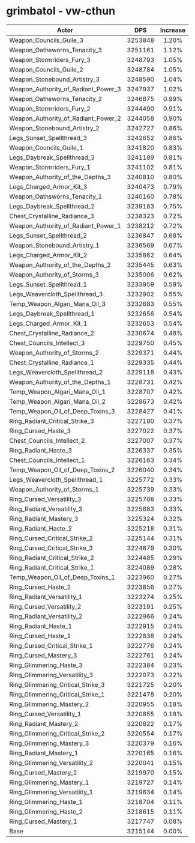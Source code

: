 # grimbatol - vw-cthun
| Actor | DPS | Increase |
|---|:---:|:---:|
|Weapon_Councils_Guile_3|3253848|1.20%|
|Weapon_Oathsworns_Tenacity_3|3251161|1.12%|
|Weapon_Stormriders_Fury_3|3248793|1.05%|
|Weapon_Councils_Guile_2|3248784|1.05%|
|Weapon_Stonebound_Artistry_3|3248590|1.04%|
|Weapon_Authority_of_Radiant_Power_3|3247937|1.02%|
|Weapon_Oathsworns_Tenacity_2|3246875|0.99%|
|Weapon_Stormriders_Fury_2|3244490|0.91%|
|Weapon_Authority_of_Radiant_Power_2|3244058|0.90%|
|Weapon_Stonebound_Artistry_2|3242727|0.86%|
|Legs_Sunset_Spellthread_3|3242652|0.86%|
|Weapon_Councils_Guile_1|3241820|0.83%|
|Legs_Daybreak_Spellthread_3|3241189|0.81%|
|Weapon_Stormriders_Fury_1|3241102|0.81%|
|Weapon_Authority_of_the_Depths_3|3240810|0.80%|
|Legs_Charged_Armor_Kit_3|3240473|0.79%|
|Weapon_Oathsworns_Tenacity_1|3240160|0.78%|
|Legs_Daybreak_Spellthread_2|3239183|0.75%|
|Chest_Crystalline_Radiance_3|3238323|0.72%|
|Weapon_Authority_of_Radiant_Power_1|3238212|0.72%|
|Legs_Sunset_Spellthread_2|3236847|0.68%|
|Weapon_Stonebound_Artistry_1|3236569|0.67%|
|Legs_Charged_Armor_Kit_2|3235862|0.64%|
|Weapon_Authority_of_the_Depths_2|3235445|0.63%|
|Weapon_Authority_of_Storms_3|3235006|0.62%|
|Legs_Sunset_Spellthread_1|3233959|0.59%|
|Legs_Weavercloth_Spellthread_3|3232902|0.55%|
|Temp_Weapon_Algari_Mana_Oil_3|3232683|0.55%|
|Legs_Daybreak_Spellthread_1|3232656|0.54%|
|Legs_Charged_Armor_Kit_1|3232653|0.54%|
|Chest_Crystalline_Radiance_2|3230674|0.48%|
|Chest_Councils_Intellect_3|3229750|0.45%|
|Weapon_Authority_of_Storms_2|3229371|0.44%|
|Chest_Crystalline_Radiance_1|3229335|0.44%|
|Legs_Weavercloth_Spellthread_2|3229118|0.43%|
|Weapon_Authority_of_the_Depths_1|3228731|0.42%|
|Temp_Weapon_Algari_Mana_Oil_1|3228707|0.42%|
|Temp_Weapon_Algari_Mana_Oil_2|3228673|0.42%|
|Temp_Weapon_Oil_of_Deep_Toxins_3|3228427|0.41%|
|Ring_Radiant_Critical_Strike_3|3227180|0.37%|
|Ring_Cursed_Haste_3|3227022|0.37%|
|Chest_Councils_Intellect_2|3227007|0.37%|
|Ring_Radiant_Haste_3|3226337|0.35%|
|Chest_Councils_Intellect_1|3226163|0.34%|
|Temp_Weapon_Oil_of_Deep_Toxins_2|3226040|0.34%|
|Legs_Weavercloth_Spellthread_1|3225772|0.33%|
|Weapon_Authority_of_Storms_1|3225739|0.33%|
|Ring_Cursed_Versatility_3|3225708|0.33%|
|Ring_Radiant_Versatility_3|3225683|0.33%|
|Ring_Radiant_Mastery_3|3225324|0.32%|
|Ring_Radiant_Haste_2|3225218|0.31%|
|Ring_Cursed_Critical_Strike_2|3225144|0.31%|
|Ring_Cursed_Critical_Strike_3|3224879|0.30%|
|Ring_Radiant_Critical_Strike_2|3224485|0.29%|
|Ring_Radiant_Critical_Strike_1|3224089|0.28%|
|Temp_Weapon_Oil_of_Deep_Toxins_1|3223960|0.27%|
|Ring_Cursed_Haste_2|3223856|0.27%|
|Ring_Radiant_Versatility_1|3223274|0.25%|
|Ring_Cursed_Versatility_2|3223191|0.25%|
|Ring_Radiant_Versatility_2|3222966|0.24%|
|Ring_Radiant_Haste_1|3222915|0.24%|
|Ring_Cursed_Haste_1|3222838|0.24%|
|Ring_Cursed_Critical_Strike_1|3222776|0.24%|
|Ring_Cursed_Mastery_3|3222761|0.24%|
|Ring_Glimmering_Haste_3|3222384|0.23%|
|Ring_Glimmering_Versatility_3|3222073|0.22%|
|Ring_Glimmering_Critical_Strike_3|3221725|0.20%|
|Ring_Glimmering_Critical_Strike_1|3221478|0.20%|
|Ring_Glimmering_Mastery_2|3220955|0.18%|
|Ring_Cursed_Versatility_1|3220855|0.18%|
|Ring_Radiant_Mastery_2|3220622|0.17%|
|Ring_Glimmering_Critical_Strike_2|3220554|0.17%|
|Ring_Glimmering_Mastery_3|3220379|0.16%|
|Ring_Radiant_Mastery_1|3220165|0.16%|
|Ring_Glimmering_Versatility_2|3220041|0.15%|
|Ring_Cursed_Mastery_2|3219970|0.15%|
|Ring_Glimmering_Mastery_1|3219727|0.14%|
|Ring_Glimmering_Versatility_1|3219634|0.14%|
|Ring_Glimmering_Haste_1|3218704|0.11%|
|Ring_Glimmering_Haste_2|3218615|0.11%|
|Ring_Cursed_Mastery_1|3217747|0.08%|
|Base|3215144|0.00%|
